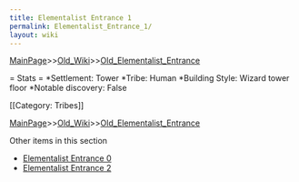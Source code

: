 ```yaml
---
title: Elementalist Entrance 1
permalink: Elementalist_Entrance_1/
layout: wiki
---
```


[MainPage](/keeperrl_wiki/ "wikilink")>>[Old_Wiki](/keeperrl_wiki/Old_Wiki "wikilink")>>[Old_Elementalist_Entrance](/keeperrl_wiki/Old_Elementalist_Entrance "wikilink")

= Stats =
*Settlement: Tower
*Tribe: Human
*Building Style: Wizard tower floor
*Notable discovery: False

[[Category: Tribes]]

[MainPage](/keeperrl_wiki/ "wikilink")>>[Old_Wiki](/keeperrl_wiki/Old_Wiki "wikilink")>>[Old_Elementalist_Entrance](/keeperrl_wiki/Old_Elementalist_Entrance "wikilink")

Other items in this section
-    [Elementalist Entrance 0](/keeperrl_wiki/Elementalist_Entrance_0 "wikilink")
-    [Elementalist Entrance 2](/keeperrl_wiki/Elementalist_Entrance_2 "wikilink")
